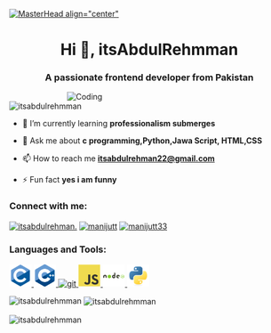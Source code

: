 [![MasterHead align="center"](https://repository-images.githubusercontent.com/588181932/e36ec678-7984-4cdd-8e4c-a3932772ff8e)](https://itsAbdulRehmman.io)
<h1 align="center">Hi 👋,  itsAbdulRehmman</h1>
<h3 align="center">A passionate frontend developer from Pakistan</h3>
<img align="right" alt="Coding" width="400" src="https://cdn.dribbble.com/users/1162077/screenshots/3848914/media/7ed7d5ca074b48b328150e5a231e8d1f.gif">

<p align="left"> <img src="https://komarev.com/ghpvc/?username=itsabdulrehmman&label=Profile%20views&color=0e75b6&style=flat" alt="itsabdulrehmman" /> </p>

 
- 🌱 I’m currently learning **professionalism submerges**

- 💬 Ask me about **c programming,Python,Jawa Script, HTML,CSS**

- 📫 How to reach me **itsabdulrehman22@gmail.com**

- ⚡ Fun fact **yes i am funny**

<h3 align="left">Connect with me:</h3>
<p align="left">
<a href="https://linkedin.com/in/itsabdulrehman." target="blank"><img align="center" src="https://raw.githubusercontent.com/rahuldkjain/github-profile-readme-generator/master/src/images/icons/Social/linked-in-alt.svg" alt="itsabdulrehman." height="30" width="40" /></a>
<a href="https://fb.com/manijutt" target="blank"><img align="center" src="https://raw.githubusercontent.com/rahuldkjain/github-profile-readme-generator/master/src/images/icons/Social/facebook.svg" alt="manijutt" height="30" width="40" /></a>
<a href="https://instagram.com/manijutt33" target="blank"><img align="center" src="https://raw.githubusercontent.com/rahuldkjain/github-profile-readme-generator/master/src/images/icons/Social/instagram.svg" alt="manijutt33" height="30" width="40" /></a>
</p>

<h3 align="left">Languages and Tools:</h3>
<p align="left"> <a href="https://www.cprogramming.com/" target="_blank" rel="noreferrer"> <img src="https://raw.githubusercontent.com/devicons/devicon/master/icons/c/c-original.svg" alt="c" width="40" height="40"/> </a> <a href="https://www.w3schools.com/cpp/" target="_blank" rel="noreferrer"> <img src="https://raw.githubusercontent.com/devicons/devicon/master/icons/cplusplus/cplusplus-original.svg" alt="cplusplus" width="40" height="40"/> </a> <a href="https://git-scm.com/" target="_blank" rel="noreferrer"> <img src="https://www.vectorlogo.zone/logos/git-scm/git-scm-icon.svg" alt="git" width="40" height="40"/> </a> <a href="https://developer.mozilla.org/en-US/docs/Web/JavaScript" target="_blank" rel="noreferrer"> <img src="https://raw.githubusercontent.com/devicons/devicon/master/icons/javascript/javascript-original.svg" alt="javascript" width="40" height="40"/> </a> <a href="https://nodejs.org" target="_blank" rel="noreferrer"> <img src="https://raw.githubusercontent.com/devicons/devicon/master/icons/nodejs/nodejs-original-wordmark.svg" alt="nodejs" width="40" height="40"/> </a> <a href="https://www.python.org" target="_blank" rel="noreferrer"> <img src="https://raw.githubusercontent.com/devicons/devicon/master/icons/python/python-original.svg" alt="python" width="40" height="40"/> </a> </p>

<p><img align="left" src="https://github-readme-stats.vercel.app/api/top-langs?username=itsabdulrehmman&show_icons=true&locale=en&layout=compact" alt="itsabdulrehmman" /></p>

<p>&nbsp;<img align="center" src="https://github-readme-stats.vercel.app/api?username=itsabdulrehmman&show_icons=true&locale=en" alt="itsabdulrehmman" /></p>

<p><img align="center" src="https://github-readme-streak-stats.herokuapp.com/?user=itsabdulrehmman&" alt="itsabdulrehmman" /></p>
